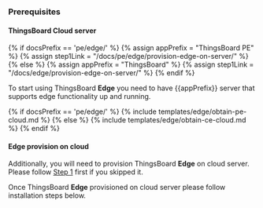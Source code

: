 ### Prerequisites
#### ThingsBoard Cloud server 

{% if docsPrefix == 'pe/edge/' %}
{% assign appPrefix = "ThingsBoard PE" %}
{% assign step1Link = "/docs/pe/edge/provision-edge-on-server/" %}
{% else %}
{% assign appPrefix = "ThingsBoard" %}
{% assign step1Link = "/docs/edge/provision-edge-on-server/" %}
{% endif %}

To start using ThingsBoard **Edge** you need to have {{appPrefix}} server that supports edge functionality up and running.

{% if docsPrefix == 'pe/edge/' %}
{% include templates/edge/obtain-pe-cloud.md %}
{% else %}
{% include templates/edge/obtain-ce-cloud.md %}
{% endif %}
 
#### Edge provision on cloud
Additionally, you will need to provision ThingsBoard **Edge** on cloud server. Please follow [Step 1]({{step1Link}}) first if you skipped it.

Once ThingsBoard **Edge** provisioned on cloud server please follow installation steps below.